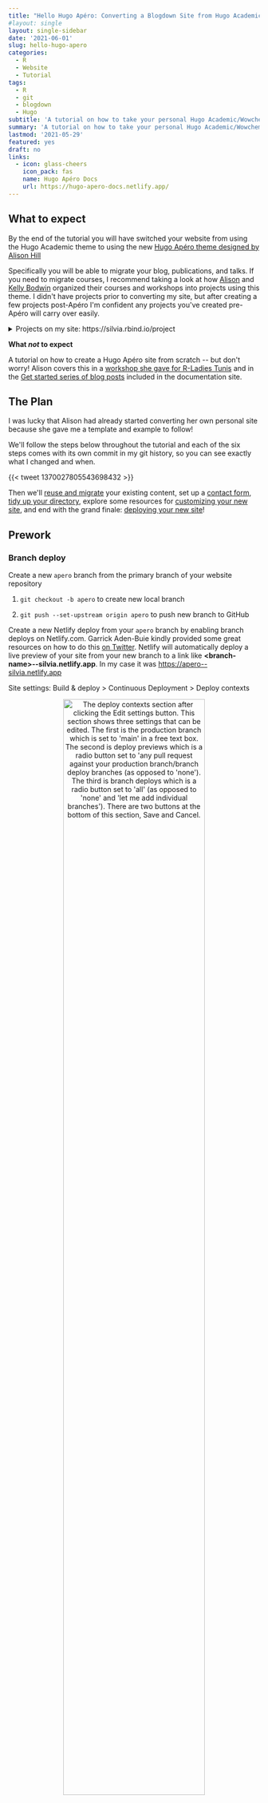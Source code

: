 ```yaml
---
title: "Hello Hugo Apéro: Converting a Blogdown Site from Hugo Academic"
#layout: single
layout: single-sidebar
date: '2021-06-01'
slug: hello-hugo-apero
categories:
  - R
  - Website
  - Tutorial
tags:
  - R
  - git
  - blogdown
  - Hugo
subtitle: 'A tutorial on how to take your personal Hugo Academic/Wowchemy website and convert it to the Hugo Apéro theme'
summary: 'A tutorial on how to take your personal Hugo Academic/Wowchemy website and convert it to the Hugo Apéro theme'
lastmod: '2021-05-29'
featured: yes
draft: no
links:
  - icon: glass-cheers
    icon_pack: fas
    name: Hugo Apéro Docs
    url: https://hugo-apero-docs.netlify.app/
---
```

<script src="{{< blogdown/postref >}}index_files/clipboard/clipboard.min.js"></script>
<link href="{{< blogdown/postref >}}index_files/xaringanExtra-clipboard/xaringanExtra-clipboard.css" rel="stylesheet" />
<script src="{{< blogdown/postref >}}index_files/xaringanExtra-clipboard/xaringanExtra-clipboard.js"></script>
<script>window.xaringanExtraClipboard(null, {"button":"<i class=\"fa fa-clipboard\"><\/i> Copy Code","success":"<i class=\"fa fa-check\" style=\"color: #90BE6D\"><\/i> Copied!","error":"Press Ctrl+C to Copy"})</script>
<link href="{{< blogdown/postref >}}index_files/font-awesome/css/all.css" rel="stylesheet" />
<link href="{{< blogdown/postref >}}index_files/font-awesome/css/v4-shims.css" rel="stylesheet" />



<style type="text/css">
.page-main img {
  box-shadow: 0px 0px 2px 2px rgba( 0, 0, 0, 0.2 );
}
</style>


## What to expect

By the end of the tutorial you will have switched your website from using the Hugo Academic theme to using the new [Hugo Apéro theme designed by Alison Hill](https://alison.rbind.io/project/hugo-apero/) <i class="fas fa-glass-cheers pr2"></i> 

Specifically you will be able to migrate your blog, publications, and talks. If you need to migrate courses, I recommend taking a look at how [Alison](https://alison.rbind.io/project/) and [Kelly Bodwin](https://www.kelly-bodwin.com/courses/) organized their courses and workshops into projects using this theme. I didn't have projects prior to converting my site, but after creating a few projects post-Apéro I'm confident any projects you've created pre-Apéro will carry over easily.

<details><summary>Projects on my site: https://silvia.rbind.io/project</summary>
<div class="figure" style="text-align: center">
<img src="img/silvia-project-list.png" alt="The Project listing page for my site with a grid layout featuring thumbnail images. The top of the page says 'Projects' and below is a short description of what can be found on the page. It also includes a by-line that reads 'Written by Silvia Canelón.' There are three projects featured with a decorative thumbnail image, a title, and a summary. Items also include an author and category links but they are cut off in this screenshot." width="1265" />
<p class="caption">Figure 1: My Project listing: https://silvia.rbind.io/project</p>
</div>
</details>

**What _not_ to expect**

A tutorial on how to create a Hugo Apéro site from scratch -- but don't worry! Alison covers this in a [workshop she gave for R-Ladies Tunis](https://alison.rbind.io/talk/2021-iyo-tunis/) and in the [Get started series of blog posts](https://hugo-apero-docs.netlify.app/start/) included in the documentation site.

## The Plan

I was lucky that Alison had already started converting her own personal site because she gave me a template and example to follow! <i class="fas fa-hands-helping"></i>

We'll follow the steps below throughout the tutorial and each of the six steps comes with its own commit in my git history, so you can see exactly what I changed and when. <i class="fas fa-code-branch"></i>

{{< tweet 1370027805543698432 >}}

Then we'll [reuse and migrate](#migrating-the-content) your existing content, set up a [contact form](#contact-form), [tidy up your directory](#tidying-up-your-directory), explore some resources for [customizing your new site](#customizing-your-site), and end with the grand finale: [deploying your new site](#deploying-your-new-site)!

## Prework

### Branch deploy

Create a new `apero` branch from the primary branch of your website repository

1. `git checkout -b apero` to create new local branch

1. `git push --set-upstream origin apero` to push new branch to GitHub

Create a new Netlify deploy from your `apero` branch by enabling branch deploys on Netlify.com. Garrick Aden-Buie kindly provided some great resources on how to do this [on Twitter](https://twitter.com/grrrck/status/1384960915276275715). Netlify will automatically deploy a live preview of your site from your new branch to a link like **\<branch-name>\--silvia.netlify.app**. In my case it was https://apero--silvia.netlify.app

<i class="fas fa-route pr2"></i>Site settings: Build & deploy > Continuous Deployment > Deploy contexts

<div class="figure" style="text-align: center">
<img src="img/netlify-branch-deploy.png" alt="The deploy contexts section after clicking the Edit settings button. This section shows three settings that can be edited. The first is the production branch which is set to 'main' in a free text box. The second is deploy previews which is a radio button set to 'any pull request against your production branch/branch deploy branches (as opposed to 'none'). The third is branch deploys which is a radio button set to 'all' (as opposed to 'none' and 'let me add individual branches'). There are two buttons at the bottom of this section, Save and Cancel." width="75%" />
<p class="caption">Figure 2: Netlify site settings for deploy contexts</p>
</div>


Your new apero branch deploy at this point is an independent copy of your current website so from here on out you can make changes freely without affecting anything in your main branch :tada:

### Hugo version

The last piece of prework before we dive in is to update your local version of Hugo and update the Hugo version accordingly in a few different places.
  
1. Update Hugo locally using `blogdown::install_hugo()` (for me the latest version was v0.82.1)
  
    ```r
    blogdown::install_hugo()
    ```

2. Update **.Rprofile** and then restart R per the instructions that appear in the console.
    
    ```r
    # fix Hugo version
    options(blogdown.hugo.version = "0.82.1")
    ```

3. Update **netlify.toml**
    
    ```r
    [context.production.environment]
      HUGO_VERSION = "0.82.1"
      HUGO_ENV = "production"
      HUGO_ENABLEGITINFO = "true"
    
    [context.branch-deploy.environment]
      HUGO_VERSION = "0.82.1"
    
    [context.deploy-preview.environment]
      HUGO_VERSION = "0.82.1"
    ```

4. Update Hugo version on Netlify.com

    <i class="fas fa-route pr2"></i>Site settings: Build & deploy > Environment > Environment variables > Edit variables

<img src="img/netlify-hugo-version.png" alt="The environment variables section after clicking the Edit settings button. This section shows the key HUGO_VERSION has a value of 0.82.1 corresponding to the version of Hugo being used by blogdown. Both the key and the value fields are free text boxes. There are two buttons at the bottom of this section, Save and Cancel." style="display: block; margin: auto;" width="641">

5. Run `blogdown::check_site()` to find any issues. In my case these checking functions found a Hugo version mismatch and I ended up having to specifically run `blogdown::install_hugo("0.82.1")` to resolve it.

    <details><summary>Console output</summary>
    
    ```r
    ― Checking netlify.toml...
    ○ Found HUGO_VERSION = 0.82.1 in [build] context of netlify.toml.
    | Checking that Netlify & local Hugo versions match...
    | Mismatch found:  blogdown is using Hugo version (0.69.2) to build site locally.  Netlify is using Hugo version (0.82.1) to build site.
    ● [TODO] Option 1: Change HUGO_VERSION = "0.69.2" in netlify.toml to match local version.
    ● [TODO] Option 2: Use blogdown::install_hugo("0.82.1") to match Netlify version, and set options(blogdown.hugo.version = "0.82.1") in .Rprofile to pin this Hugo version (also remember to restart R).
    | Checking that Netlify & local Hugo publish directories match...
    ○ Good to go - blogdown and Netlify are using the same publish directory: public
    ― Check complete: netlify.toml
    ```
    
    </details>
    
If you end up needing to make your own changes, I recommend running `blogdown::check_site()` again when you're done to make sure you've resolved all of the issues. 

And then run `blogdown::serve_site()` to render a live preview of your site :rocket:

---

## 1. Install theme alongside Academic, change in **config.toml**

> <i class='fas fa-code-branch pr2'></i> Follow along with me at [commit cc5d24](https://github.com/spcanelon/silvia/commit/cc5d24d93676990675abc52145fd7a369c7bffa6)

The first step is to install all of the Hugo Apéro theme files to the `theme/` folder in your site directory:


```r
blogdown::install_theme(theme = "hugo-apero/hugo-apero",
                        update_config = FALSE, 
                        force = TRUE)
```

<details><summary>Console output</summary>


```r
trying URL 'https://github.com/hugo-apero/hugo-apero/archive/main.tar.gz'
downloaded 21.4 MB

Do not forget to change the 'theme' option in 'config.toml' to "hugo-apero"
Warning message:
The theme has provided an example site. You should read the theme's documentation and at least take a look at the config file config.toml (or .yaml) of the example site, because not all Hugo themes work with any config files. 
```

</details>

As indicated in console output, modify the **config.toml** file so it points to your new theme folder instead of `hugo-academic`:

```toml
#theme = "hugo-academic"
theme = "hugo-apero"
```

<i class="fas fa-exclamation-circle pr2"></i> At this point you will probably start to get some error messages like the one below. Don't panic! Let's get through the rest of the steps first. I'm including my errors in this post in case they are helpful/validating for you!

```r
Could not build site because certain shortcodes weren't found

Error: Error building site: "/Users/silvia/Documents/Website/silvia/content/home/demo.md:58:1": failed to extract shortcode: template for shortcode "alert" not found
```

## 2. Copy all Academic shortcodes to **layouts/** root (remove later)

> <i class='fas fa-code-branch pr2'></i> Follow along with me at [commit f3c7d53](https://github.com/spcanelon/silvia/commit/f3c7d5334b4effbd850b204eb267425f6740b4af)

Copy the shortcodes

- From `themes/hugo-academic/layouts/shotcodes/` 

- To `layouts/shortcodes/`

<i class="fas fa-exclamation-circle pr2"></i> My error message:

```r
Error: Error building site: TOCSS: failed to transform "style.main.scss" (text/x-scss): SCSS processing failed: file "stdin", line 7, col 24: Invalid CSS after "...textFontFamily:": expected expression (e.g. 1px, bold), was "<no value>;"
```

## 3. Remove all assets

> <i class='fas fa-code-branch pr2'></i> Follow along with me at [commit 3843c76](https://github.com/spcanelon/silvia/commit/3843c76a5da6184b2d9b547b18f96ec6810a695a)

Before deleting anything, I recommend making a backup of your entire website folder, just in case.

In the `assets/` root folder, delete:

- the `images/` folder which might contain your site icon

- the `scss/` folder which might contain your `custom.scss` file

<i class="fas fa-exclamation-circle pr2"></i> My error message:

```r
Error: Error building site: TOCSS: failed to transform "style.main.scss" (text/x-scss): SCSS processing failed: file "stdin", line 7, col 24: Invalid CSS after "...textFontFamily:": expected expression (e.g. 1px, bold), was "<no value>;"
```

## 4. Remove all custom layouts

> <i class='fas fa-code-branch pr2'></i> Follow along with me at [commit 1ad7e3d](https://github.com/spcanelon/silvia/commit/1ad7e3d491d309e71e1b4fa0bbad1e3af6b9d322)

I had a couple of partials that I deleted from the `layouts/` folder:

- **partials/site_footer.html** which provided a custom footer for my website
- **partials/widgets/about.html** which included the custom formatting for certificates in the Education section of the About page of my Academic site

<i class="fas fa-exclamation-circle pr2"></i> My error message:

```r
Error: Error building site: TOCSS: failed to transform "style.main.scss" (text/x-scss): SCSS processing failed: file "stdin", line 7, col 24: Invalid CSS after "...textFontFamily:": expected expression (e.g. 1px, bold), was "<no value>;"
```

## 5. Copy over Apéro example site **config.toml** file

> <i class='fas fa-code-branch pr2'></i> Follow along with me at [commit db37289](https://github.com/spcanelon/silvia/commit/db37289e768640522130f98353996de4a6e0abfc)

Rename **config.toml** in the root folder to **config_old.toml**

Copy **config.toml** 

- From `themes/hugo-apero/exampleSite/`

- To your root directory (in my case it was `silvia/`)

<i class="fas fa-exclamation-circle pr2"></i> My error message:

```r
Error: Error building site: failed to render pages: render of "page" failed: execute of template failed: template: _default/single.html:3:8: executing "_default/single.html" at <partial "head.html" .>: error calling partial: "/Users/silvia/Documents/Website/silvia/themes/hugo-apero/layouts/partials/head.html:14:53": execute of template failed: template: partials/head.html:14:53: executing "partials/head.html" at <js>: can't evaluate field Build in type string
```

## 6. Remove Academic **config/** directory

> <i class='fas fa-code-branch pr2'></i> Follow along with me at [commit 5541f38](https://github.com/spcanelon/silvia/commit/5541f38871911d5067c6c8856936d54d183b3ec9)

Delete the `config/` folder from your root directory (in my case `silvia/`)

I learned [the hard way](https://github.com/hugo-apero/hugo-apero-docs/issues/78) that the error below was due to not using an updated version of Hugo, which is why I included that step in the [Prework](#hugo-version). All this to say, I'm hoping you don't see the error below!

<i class="fas fa-exclamation-circle pr2"></i> My error message:

```r
Error: Error building site: failed to render pages: render of "page" failed: execute of template failed: template: _default/single.html:3:8: executing "_default/single.html" at <partial "head.html" .>: error calling partial: "/Users/silvia/Documents/Website/silvia/themes/hugo-apero/layouts/partials/head.html:14:53": execute of template failed: template: partials/head.html:14:53: executing "partials/head.html" at <js>: can't evaluate field Build in type string
```

---

## Migrating the content

Assuming you have made it this far and are able to at least serve a live site that uses the new Hugo Apéro theme, you are ready to start migrating your content! :tada:

File are organized differently in Hugo Apéro and the next steps detail the high-level changes I made to get my content to fit the new structure. The goal was to have my site parallel the [Hugo Apéro example site](https://hugo-apero.netlify.app/) and [Alison's personal site](https://alison.rbind.io).

### File organization

To get an overview of how the file structure is different between the Academic and Apéro themes we'll look at the  `content/` folder of the Apéro example site, my old Academic site, and my current Apéro site. These are organized into the panelsets below.

{{< panelset class="content directory" >}}
{{< panel name="Example Site" >}}
  
<i class="fas fa-route pr2"></i>Location: `silvia/themes/hugo-apero/exampleSite`

```bash
├── config.toml
├── content
    ├── _index.md
    ├── about
    ├── blog
    ├── collection
    ├── contributors.md
    ├── elements
    ├── form
    ├── license.md
    ├── project
    └── talk
```
{{< /panel >}}
{{< panel name="My Academic site" >}}

<i class="fas fa-route pr2"></i>Location: `silvia/`
  
```bash
.
├── config.toml
├── content
    ├── authors
    ├── courses
    ├── home
    ├── license.md
    ├── post
    ├── project
    ├── publication
    ├── slides
    └── talk
```
{{< /panel >}}

{{< panel name="My Apéro site" >}}

<i class="fas fa-route pr2"></i>Location: `silvia/`

```bash
.
├── config.toml
├── content
    ├── _index.md       # <-- new!
    ├── about           # <-- new!
    ├── blog            # <-- renamed (formerly post)
    ├── collection      # <-- new!
    ├── form            # <-- new!
    ├── license.md
    ├── project
    ├── publication
    └── talk
```
{{< /panel >}}
{{< /panelset >}}

### About page

Resource: [Customize your about page | Hugo Apéro](https://hugo-apero-docs.netlify.app/learn/about-page/)

My About page:

- [content/about/header/index.md](https://github.com/spcanelon/silvia/blob/bef8a7c9fd7b529e7cb58c3c92dafe59aa8d2259/content/about/header/index.md)
- [content/about/main/index.md](https://github.com/spcanelon/silvia/blob/bef8a7c9fd7b529e7cb58c3c92dafe59aa8d2259/content/about/main/index.md)
- [content/about/sidebar/index.md](https://github.com/spcanelon/silvia/blob/bef8a7c9fd7b529e7cb58c3c92dafe59aa8d2259/content/about/sidebar/index.md)


<div class="figure" style="text-align: center">
<img src="img/silvia-about-page-1.png" alt="My About page featuring a large headline to greet visitors and a short blurb about me in the header of the site. Below this area on the left in the main area of the page is more information with a heading and some prose. To the right of the main area is the sidebar which includes a small image, a name in large font, a subheading for the name, social media icons, and a spot for an audio clip for a name pronunciation. On the top edge of the page is a navigation bar with 'About' highlighted" width="1265" />
<p class="caption">Figure 3: The header of my About page: https://silvia.rbind.io/about/</p>
</div>

<div class="figure" style="text-align: center">
<img src="img/silvia-about-page-2.png" alt="Below the header is the main area of the page on the left with more information about me with a heading and some prose. To the right of the main area is the sidebar which includes a small image of me, my name in large font, my professional title underneath along with social media icons and a short list of my interests." width="1265" />
<p class="caption">Figure 4: The main section of my About page: https://silvia.rbind.io/about/</p>
</div>

I wanted to reuse my content from the About section of my Academic site, so I did a lot of copy-and-pasting into the right spots before editing. These steps are outlined in the table below. 

| Step | Content to copy      | From                                          | To                               |
|------|--------------------- |-----------------------------------------------|----------------------------------|
| 1    | Folder               | themes/hugo-apero/exampleSite/content/about/  | content/                         |
| 2    | Body part 1          | content/authors/silvia/_index.md              | content/about/header/index.md    |
| 3    | Body part 2          | content/authors/silvia/_index.md              | content/about/main/index.md      |
| 4    | Biography → outro    | content/authors/silvia/_index.md              | content/about/main/index.md      |
| 5    | Interests → link_list| content/authors/silvia/_index.md              | content/about/sidebar/index.md   |
| 6    | Photo                | content/authors/silvia/avatar.png             | content/about/sidebar/avatar.png |

### Homepage

Resource: [Customize your homepage | Hugo Apéro](https://hugo-apero-docs.netlify.app/blog/homepage/)

My homepage: [content/_index.md](https://github.com/spcanelon/silvia/blob/bef8a7c9fd7b529e7cb58c3c92dafe59aa8d2259/content/_index.md)

<div class="figure" style="text-align: center">
<img src="img/silvia-home-page.png" alt="The homepage of my site which shows my name in large font on the left, my title, social media icons, a short blurb about me, and a link that says 'Read More' that can be clicked to enter the site. On the right side is a photo of one of my favorite lakes." width="1280" />
<p class="caption">Figure 5: My Homepage: https://silvia.rbind.io</p>
</div>

1. Copy **_index.md** from `themes/hugo-apero/content/` to `content/`

1. Save an image for your homepage in the `static/img/` folder

1. Specify your homepage image in **_index.md**

### Blog

My blog listing: [content/blog/_index.md](https://github.com/spcanelon/silvia/blob/bef8a7c9fd7b529e7cb58c3c92dafe59aa8d2259/content/blog/_index.md)

<div class="figure" style="text-align: center">
<img src="img/silvia-blog-list.png" alt="The Blog listing page for my site with a sidebar layout and thumbnails enabled. There is a sidebar on the left side with some information about my blog including a blog name 'Meeting People Where They R'. It also includes my name as the blog author, a link to subscribe via RSS, and a decorative image of a small potted cactus plant sitting on top of a stack of books. On the right side in the main area of the page there are two blog posts featured, including this one. Each has a title, a summary, the date, and a decorative image as the thumbnail." width="1265" />
<p class="caption">Figure 6: My Blog listing: https://silvia.rbind.io/blog</p>
</div>

Update `[menu]` options in **config.toml** to activate Blog by changing `url = "/blog/"` and renaming `content/post/` to `content/blog/` to activate the new Apéro layout with the sidebar on the blog post listing and to enable thumbnails

```toml
[[menu.header]]
  name = "Blog"
  title = "Blog"
  url = "/blog/"
  weight = 2            # <-- item 2 in the navigation bar
```

Edit **content/blog/_index.md** with heading for the Blog listing page

- Make sure `text_link_url: /blog/`

- The `author:` field will populate the by-line in each blog post unless another author is indicated in the YAML of the blog post.

### Publications

My publication listing: [content/publication/_index.md](https://github.com/spcanelon/silvia/blob/bef8a7c9fd7b529e7cb58c3c92dafe59aa8d2259/content/publication/_index.md)

<div class="figure" style="text-align: center">
<img src="img/silvia-publication-list.png" alt="The Publication listing page for my site with a single layout which doesn't have a sidebar. The top of the page says 'Publications' and below is a short description of what can be found on the page. It also includes a by-line that reads 'Written by Silvia Canelón.' There is primarily one publication featured with a title, a summary, the authors, and the date. This listing visually separates publications in the list with a horizontal bar" width="1265" />
<p class="caption">Figure 7: My Publication listing: https://silvia.rbind.io/publication</p>
</div>

Update `[menu]` options in **config.toml** to activate Publications

```toml
[[menu.header]]
  name = "Publications"
  title = "Publications"
  url = "/publication/"
  weight = 4            # <-- item 4 in the navigation bar
```

Rename **content/publication/_index.md** to **_index-old.md** and copy over **_index.md** from `themes/hugo-apero/exampleSite/content/blog/`

Edit **content/publication/_index.md** to suit your preferences

Modify individual publications:

- The Apéro theme doesn't have a built-in "abstract" field so I copied and pasted the content in this field from the YAML of each publication page into the area below the YAML.
- If your publications have multiple authors, they can be included as a string list in the `author:` field of the YAML

### Talks

My talk listing: [content/talk/_index.md](https://github.com/spcanelon/silvia/blob/bef8a7c9fd7b529e7cb58c3c92dafe59aa8d2259/content/talk/_index.md)

<div class="figure" style="text-align: center">
<img src="img/silvia-talk-list.png" alt="The Talk listing page for my site with a single layout which doesn't have a sidebar and features decorative thumbnail images on the left. The top of the page says 'Talks' and below is a short description of what can be found on the page. This listing visually separates talks in the list by year with a horizontal bar." width="1265" />
<p class="caption">Figure 8: My Talk listing: https://silvia.rbind.io/talk</p>
</div>

Rename **content/talk/_index.md** to **_index-old.md** and copy over **_index.md** from `themes/hugo-apero/exampleSite/content/talk/`

Edit **content/talk/_index.md** to suit your preferences

### .Rmd → .Rmarkdown

You can create content for your blogdown site from **.md**, **.Rmd**, and **.Rmarkdown** files, anytime and anywhere. However, there are some limitations:
- **.md** is great if your file doesn't contain any R code
- **.Rmd** files generate **.html** files while **.Rmarkdown** files generate **.markdown** files. Both can run R code, but only **.markdown** files generated from **.Rmarkdown** benefit from some of the features available from Hugo, like the syntax highlighting built into Apéro.

If you were writing R tutorials/posts/etc. in **.Rmd** (like me), you will notice any code chunks you were displaying will not be formatted with proper syntax highlighting :cry: To remedy this, you will have to:

1. Change these **index.Rmd** files to **index.Rmarkdown** (I recommend using your computer's file explorer for this)

1. Rebuild your **index.Rmarkdown** files to **index.markdown** (using `blogdown::build_site(build_rmd = TRUE)`, see the [helper functions](https://pkgs.rstudio.com/blogdown/reference/build_site.html) for more granular control)

1. Delete the **index.html** output files that had previously been generated

<i class="fas fa-exclamation-triangle pr2"></i> Rebuilding your R Markdown pages may not be a good idea if they contain code that might break, so please proceed with caution!

If you made it this far, **congratulations**! You have a brand new site! :partying_face:

## Final touches

### Contact form

Resource: [Built-in Contact Form | Hugo Apéro](https://hugo-apero-docs.netlify.app/learn/built-in-contact-form/)

If you'd like to use Apéro's built-in contact form powered by Formspree, copy the `themes/hugo-apero/exampleSite/content/form/` folder into `content/` and edit **contact.md**.

### Tidying up your directory

Now you can delete all of the files and folders you don't need anymore! 

I'm including the files and folders I deleted as a list and as a directory tree. These are organized in the panelset below.

{{< panelset class="files and folders to delete" >}}
{{< panel name="List of items" >}}

- The content folders carried over from Hugo Academic: authors, home, post, courses, and slides
- The config folder
- The resources folder
- The data folder containing fonts and themes folders
- The assets/images folder
- The static/img/headers, static/publications, and static/rmarkdown-libs folders
- All of the **index.html** files in the blog, publication, and talks folders
- The old config file, that I had renamed **config_old.toml**
- The old index files that I had renamed **_index-old.md**
- The partials in layouts/shortcodes
- And finally the themes/hugo-academic folder! :fire:  

{{< /panel >}}

{{< panel name="Directory tree" >}}

I deleted the following files:
- All of the **index.html** files in the blog, publication, and talks folders
- The old config file, that I had renamed **config_old.toml**
- The old index files that I had renamed **_index-old.md**

And I deleted the folders indicated in this directory tree:

<i class="fas fa-route pr2"></i>Location: `silvia/`

```bash
.
├── config                # <-- this folder
├── resources             # <-- this folder
├── data                  # <-- this folder
├── assets
│   └── images            # <-- this folder
├── static
│   ├── img
│   │   └── headers       # <-- this folder
│   ├── publications      # <-- this folder
│   └── rmarkdown-libs    # <-- this folder
├── layouts
│   └── shortcodes        # <-- custom partials in this folder
└── themes
    └── hugo-academic     # <-- this folder
```

{{< /panel >}}
{{< /panelset >}}

## Customizing your site

Hopefully all of that wasn't terrible, and if it was, please know I'm rooting for you. You're doing great! :raised_hands: 

Now you get to enjoy the fun part which is customizing your site! The theme documentation goes through this in detail:

- [Set up your social | Hugo Apéro](https://hugo-apero-docs.netlify.app/learn/social/)
- [Style your site typography | Hugo Apéro](https://hugo-apero-docs.netlify.app/learn/fonts/)
- [Style your site colors | Hugo Apéro](https://hugo-apero-docs.netlify.app/learn/color-themes/)

## Deploying your new site

Once you're happy with your new Apéro site, the last step is to merge your `apero` branch with the primary branch of your website repository. But first, a few steps:

1. **Optional:** Create a branch of your primary branch and call it `hugo-academic` so that you have a snapshot of your Academic files right before the merge. Since we set up Netlify to deploy all of our branches, there will now be a live link for this new branch that you can visit whenever you feel like time traveling back to your old site. For me this link is https://hugo-academic--silvia.netlify.app/

2. Switch back to your `apero` branch and update the `baseURL` field in **config.toml** to your regular website path. In my case:

    ```toml
    baseURL = "https://silvia.rbind.io/"
    ```

    Then commit and push this change to your `apero` branch.
    
3. Merge your `apero` branch with your primary branch. I usually use git commands in a combination of the RStudio terminal and the Git pane, but for this big merge I felt more comfortable doing it on github.com! :sweat_smile: Do what feels most comfortable for you.

4. Resolve any merge conflicts (I had a few!) in the git tool of your choosing. These are the git commands GitHub recommended:

    ```bash
    git fetch origin       # makes sure local files were recent
    git checkout apero     # moves you to your `apero` branch
    git merge main         # attempts a merge with your `main` branch
    ```
    
    When you're finished, commit your changes and push. Then follow these next steps, also recommended by GitHub:
    
    ```bash
    git checkout main       # moves you to your `main` branch
    git merge --no-ff apero # creates a new commit for the merge
    ```
    
    This step will sort of replace all of the files that both themes had in common with the `apero` version (e.g. **config.toml**, **netlify.toml**, **content/publication**), and leave the old Academic files alone. So you will have to delete these extra Academic files ([again](#tidying-up-your-directory)!). I'm not sure how to avoid this -- maybe it's not an issue when you don't have merge conflicts? I don't know :thinking:
    
5. Tidy up your directory (again?)

    Go through [the steps above](#tidying-up-your-directory) to clean out any residual Academic files from your directory. Make sure to check your `content/` folders for any example files from Academic that might still be hanging around and delete them.
    
    Then run `blogdown::serve_site()` to build your new Apéro site locally. Go through the site and make sure everything looks the way it should and that links are generally pointing to the right places. 
    
    When you're satisfied, commit the changes to your primary branch!<br>There may be *a lot* of files that were deleted and added during the switch to Apéro and, while not generally recommended, I used the `git add .` command to stage all of the changes at once, commited the changes, and then pushed. I did this after thoroughly looking through the list of changed files so I knew what was happening.

6. Wait a couple of minutes for the changes to get pushed to your primary branch (e.g. `main`) and then wait patiently for Netlify to build your site after the merge.

7. <i class="fas fa-glass-cheers pr2"></i>Celebrate and share your brand new site! :tada: :partying_face: :champagne:<br>If you share on Twitter, use the #HugoApero hashtag so the [Hugo Apéro squad](https://twitter.com/apreshill/status/1397052533588185092) can clap for you!

